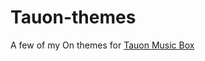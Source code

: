 # Tauon-themes
A few of my On themes for [Tauon Music Box](https://github.com/Taiko2k/TauonMusicBox.git)
